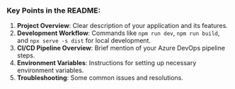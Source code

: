 
### Key Points in the README:
1. **Project Overview**: Clear description of your application and its features.
2. **Development Workflow**: Commands like `npm run dev`, `npm run build`, and `npx serve -s dist` for local development.
3. **CI/CD Pipeline Overview**: Brief mention of your Azure DevOps pipeline steps.
4. **Environment Variables**: Instructions for setting up necessary environment variables.
5. **Troubleshooting**: Some common issues and resolutions.


